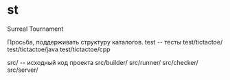 st
==

Surreal Tournament 

Просьба, поддерживать структуру каталогов.
test -- тесты
test/tictactoe/ 
test/tictactoe/java 
test/tictactoe/cpp

src/ -- исходный код проекта
src/builder/
src/runner/
src/checker/
src/server/